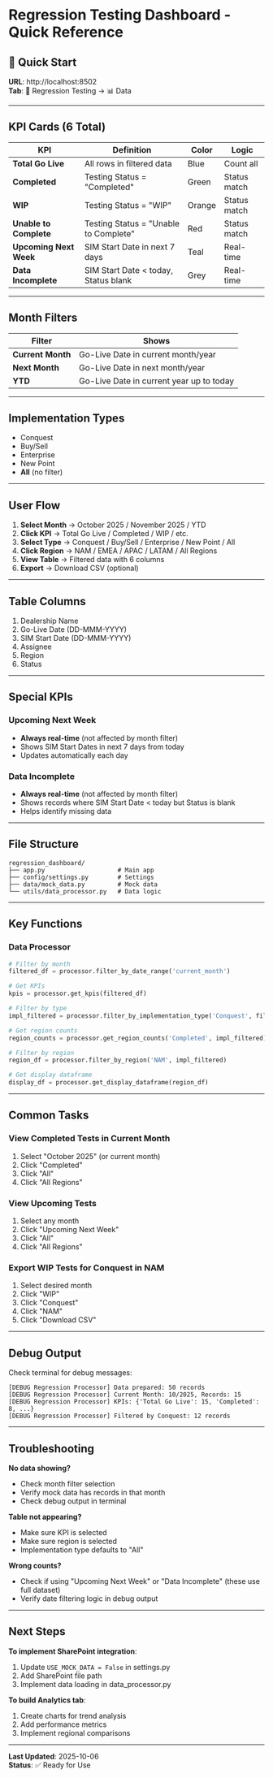 # Regression Testing Dashboard - Quick Reference

## 🚀 Quick Start

**URL**: http://localhost:8502  
**Tab**: 🧪 Regression Testing → 📊 Data

---

## KPI Cards (6 Total)

| KPI | Definition | Color | Logic |
|-----|------------|-------|-------|
| **Total Go Live** | All rows in filtered data | Blue | Count all |
| **Completed** | Testing Status = "Completed" | Green | Status match |
| **WIP** | Testing Status = "WIP" | Orange | Status match |
| **Unable to Complete** | Testing Status = "Unable to Complete" | Red | Status match |
| **Upcoming Next Week** | SIM Start Date in next 7 days | Teal | Real-time |
| **Data Incomplete** | SIM Start Date < today, Status blank | Grey | Real-time |

---

## Month Filters

| Filter | Shows |
|--------|-------|
| **Current Month** | Go-Live Date in current month/year |
| **Next Month** | Go-Live Date in next month/year |
| **YTD** | Go-Live Date in current year up to today |

---

## Implementation Types

- Conquest
- Buy/Sell
- Enterprise
- New Point
- **All** (no filter)

---

## User Flow

1. **Select Month** → October 2025 / November 2025 / YTD
2. **Click KPI** → Total Go Live / Completed / WIP / etc.
3. **Select Type** → Conquest / Buy/Sell / Enterprise / New Point / All
4. **Click Region** → NAM / EMEA / APAC / LATAM / All Regions
5. **View Table** → Filtered data with 6 columns
6. **Export** → Download CSV (optional)

---

## Table Columns

1. Dealership Name
2. Go-Live Date (DD-MMM-YYYY)
3. SIM Start Date (DD-MMM-YYYY)
4. Assignee
5. Region
6. Status

---

## Special KPIs

### Upcoming Next Week
- **Always real-time** (not affected by month filter)
- Shows SIM Start Dates in next 7 days from today
- Updates automatically each day

### Data Incomplete
- **Always real-time** (not affected by month filter)
- Shows records where SIM Start Date < today but Status is blank
- Helps identify missing data

---

## File Structure

```
regression_dashboard/
├── app.py                    # Main app
├── config/settings.py        # Settings
├── data/mock_data.py         # Mock data
└── utils/data_processor.py   # Data logic
```

---

## Key Functions

### Data Processor

```python
# Filter by month
filtered_df = processor.filter_by_date_range('current_month')

# Get KPIs
kpis = processor.get_kpis(filtered_df)

# Filter by type
impl_filtered = processor.filter_by_implementation_type('Conquest', filtered_df)

# Get region counts
region_counts = processor.get_region_counts('Completed', impl_filtered)

# Filter by region
region_df = processor.filter_by_region('NAM', impl_filtered)

# Get display dataframe
display_df = processor.get_display_dataframe(region_df)
```

---

## Common Tasks

### View Completed Tests in Current Month
1. Select "October 2025" (or current month)
2. Click "Completed"
3. Click "All"
4. Click "All Regions"

### View Upcoming Tests
1. Select any month
2. Click "Upcoming Next Week"
3. Click "All"
4. Click "All Regions"

### Export WIP Tests for Conquest in NAM
1. Select desired month
2. Click "WIP"
3. Click "Conquest"
4. Click "NAM"
5. Click "Download CSV"

---

## Debug Output

Check terminal for debug messages:
```
[DEBUG Regression Processor] Data prepared: 50 records
[DEBUG Regression Processor] Current Month: 10/2025, Records: 15
[DEBUG Regression Processor] KPIs: {'Total Go Live': 15, 'Completed': 8, ...}
[DEBUG Regression Processor] Filtered by Conquest: 12 records
```

---

## Troubleshooting

**No data showing?**
- Check month filter selection
- Verify mock data has records in that month
- Check debug output in terminal

**Table not appearing?**
- Make sure KPI is selected
- Make sure region is selected
- Implementation type defaults to "All"

**Wrong counts?**
- Check if using "Upcoming Next Week" or "Data Incomplete" (these use full dataset)
- Verify date filtering logic in debug output

---

## Next Steps

**To implement SharePoint integration**:
1. Update `USE_MOCK_DATA = False` in settings.py
2. Add SharePoint file path
3. Implement data loading in data_processor.py

**To build Analytics tab**:
1. Create charts for trend analysis
2. Add performance metrics
3. Implement regional comparisons

---

**Last Updated**: 2025-10-06  
**Status**: ✅ Ready for Use

